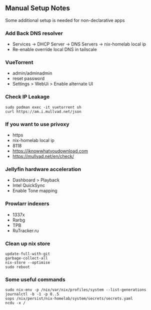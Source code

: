 ## Manual Setup Notes
Some additional setup is needed for non-declarative apps
### Add Back DNS resolver
- Services -> DHCP Server -> DNS Servers -> nix-homelab local ip
- Re-enable override local DNS in tailscale

### VueTorrent
- admin/adminadmin
- reset password
- Settings > WebUi > Enable alternate UI
### Check IP Leakage
```console
sudo podman exec -it vuetorrent sh
curl https://am.i.mullvad.net/json
```

### If you want to use privoxy
- https
- nix-homelab local ip
- 8118
- https://iknowwhatyoudownload.com
- https://mullvad.net/en/check/

### Jellyfin hardware acceleration
- Dashboard > Playback
- Intel QuickSync
- Enable Tone mapping

### Prowlarr indexers
- 1337x
- Rarbg
- TPB
- RuTracker.ru

### Clean up nix store
```console
update-full-with-git
garbage-collect-all
nix-store --optimise
sudo reboot
```

### Some useful commands
```console
sudo nix-env -p /nix/var/nix/profiles/system --list-generations
journalctl -b -1 -p 0..5
sops /nix/persist/nix-homelab/system/secrets/secrets.yaml
ncdu -x /
```